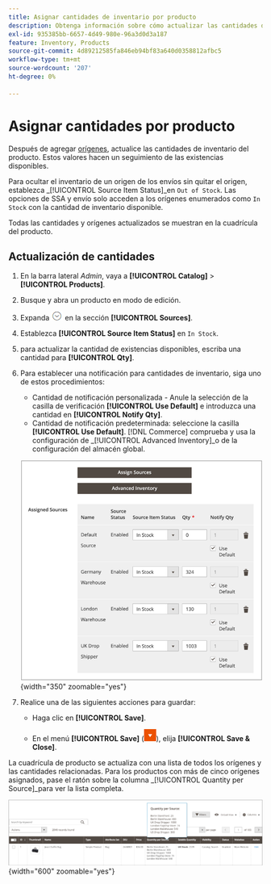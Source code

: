 ```yaml
---
title: Asignar cantidades de inventario por producto
description: Obtenga información sobre cómo actualizar las cantidades de inventario de su producto y rastrear las cantidades de stock disponibles y disponibles.
exl-id: 935385bb-6657-4d49-980e-96a3d0d3a187
feature: Inventory, Products
source-git-commit: 4d89212585fa846eb94bf83a640d0358812afbc5
workflow-type: tm+mt
source-wordcount: '207'
ht-degree: 0%

---
```


# Asignar cantidades por producto

Después de agregar [orígenes](sources-assign-per-product.md), actualice las cantidades de inventario del producto. Estos valores hacen un seguimiento de las existencias disponibles.

Para ocultar el inventario de un origen de los envíos sin quitar el origen, establezca _[!UICONTROL Source Item Status]_en `Out of Stock`. Las opciones de SSA y envío solo acceden a los orígenes enumerados como `In Stock` con la cantidad de inventario disponible.

Todas las cantidades y orígenes actualizados se muestran en la cuadrícula del producto.

## Actualización de cantidades

1. En la barra lateral _Admin_, vaya a **[!UICONTROL Catalog]** > **[!UICONTROL Products]**.

1. Busque y abra un producto en modo de edición.

1. Expanda ![Selector de expansión](../assets/icon-display-expand.png) en la sección **[!UICONTROL Sources]**.

1. Establezca **[!UICONTROL Source Item Status]** en `In Stock`.

1. para actualizar la cantidad de existencias disponibles, escriba una cantidad para **[!UICONTROL Qty]**.

1. Para establecer una notificación para cantidades de inventario, siga uno de estos procedimientos:

   - Cantidad de notificación personalizada - Anule la selección de la casilla de verificación **[!UICONTROL Use Default]** e introduzca una cantidad en **[!UICONTROL Notify Qty]**.
   - Cantidad de notificación predeterminada: seleccione la casilla **[!UICONTROL Use Default]**. [!DNL Commerce] comprueba y usa la configuración de _[!UICONTROL Advanced Inventory]_o de la configuración del almacén global.

   ![Actualizar cantidades de productos por Source](assets/inventory-product-quantity-edit.png){width="350" zoomable="yes"}

1. Realice una de las siguientes acciones para guardar:

   - Haga clic en **[!UICONTROL Save]**.

   - En el menú **[!UICONTROL Save]** (![Flecha del menú](../assets/icon-menu-down-arrow-red.png)), elija **[!UICONTROL Save & Close]**.


La cuadrícula de producto se actualiza con una lista de todos los orígenes y las cantidades relacionadas. Para los productos con más de cinco orígenes asignados, pase el ratón sobre la columna _[!UICONTROL Quantity per Source]_para ver la lista completa.

![Cantidades de productos por origen](assets/inventory-product-quantity.png){width="600" zoomable="yes"}
